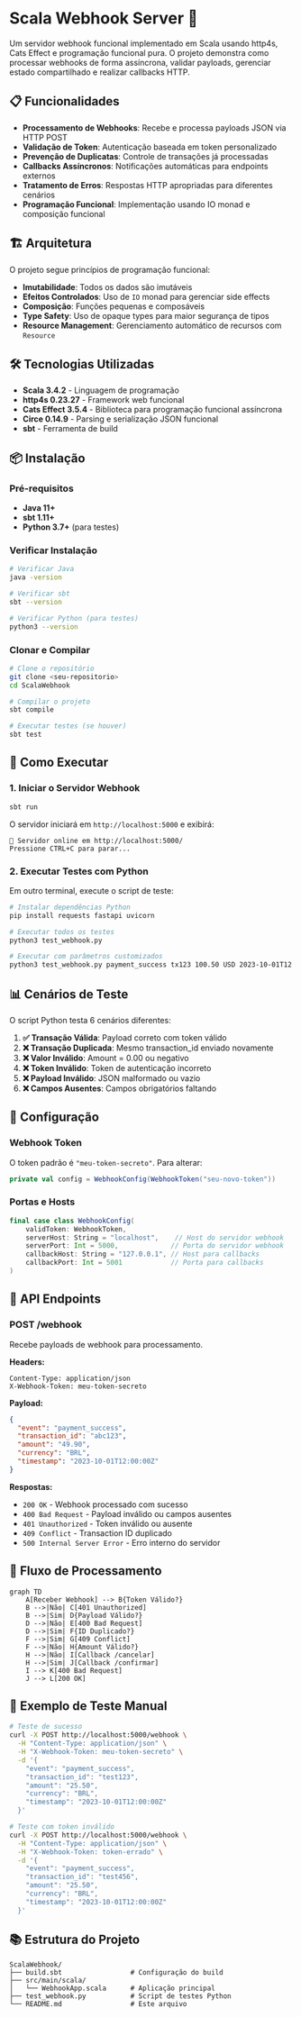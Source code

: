 # Scala Webhook Server 🚀

Um servidor webhook funcional implementado em Scala usando http4s, Cats Effect e programação funcional pura. O projeto demonstra como processar webhooks de forma assíncrona, validar payloads, gerenciar estado compartilhado e realizar callbacks HTTP.

## 📋 Funcionalidades

- **Processamento de Webhooks**: Recebe e processa payloads JSON via HTTP POST
- **Validação de Token**: Autenticação baseada em token personalizado
- **Prevenção de Duplicatas**: Controle de transações já processadas
- **Callbacks Assíncronos**: Notificações automáticas para endpoints externos
- **Tratamento de Erros**: Respostas HTTP apropriadas para diferentes cenários
- **Programação Funcional**: Implementação usando IO monad e composição funcional

## 🏗️ Arquitetura

O projeto segue princípios de programação funcional:

- **Imutabilidade**: Todos os dados são imutáveis
- **Efeitos Controlados**: Uso de `IO` monad para gerenciar side effects
- **Composição**: Funções pequenas e composáveis
- **Type Safety**: Uso de opaque types para maior segurança de tipos
- **Resource Management**: Gerenciamento automático de recursos com `Resource`

## 🛠️ Tecnologias Utilizadas

- **Scala 3.4.2** - Linguagem de programação
- **http4s 0.23.27** - Framework web funcional
- **Cats Effect 3.5.4** - Biblioteca para programação funcional assíncrona
- **Circe 0.14.9** - Parsing e serialização JSON funcional
- **sbt** - Ferramenta de build

## 📦 Instalação

### Pré-requisitos

- **Java 11+** 
- **sbt 1.11+**
- **Python 3.7+** (para testes)

### Verificar Instalação

```bash
# Verificar Java
java -version

# Verificar sbt
sbt --version

# Verificar Python (para testes)
python3 --version
```

### Clonar e Compilar

```bash
# Clone o repositório
git clone <seu-repositorio>
cd ScalaWebhook

# Compilar o projeto
sbt compile

# Executar testes (se houver)
sbt test
```

## 🚀 Como Executar

### 1. Iniciar o Servidor Webhook

```bash
sbt run
```

O servidor iniciará em `http://localhost:5000` e exibirá:
```
🚀 Servidor online em http://localhost:5000/
Pressione CTRL+C para parar...
```

### 2. Executar Testes com Python

Em outro terminal, execute o script de teste:

```bash
# Instalar dependências Python
pip install requests fastapi uvicorn

# Executar todos os testes
python3 test_webhook.py

# Executar com parâmetros customizados
python3 test_webhook.py payment_success tx123 100.50 USD 2023-10-01T12:00:00Z meu-token-secreto
```

## 📊 Cenários de Teste

O script Python testa 6 cenários diferentes:

1. **✅ Transação Válida**: Payload correto com token válido
2. **❌ Transação Duplicada**: Mesmo transaction_id enviado novamente
3. **❌ Valor Inválido**: Amount = 0.00 ou negativo
4. **❌ Token Inválido**: Token de autenticação incorreto
5. **❌ Payload Inválido**: JSON malformado ou vazio
6. **❌ Campos Ausentes**: Campos obrigatórios faltando

## 🔧 Configuração

### Webhook Token

O token padrão é `"meu-token-secreto"`. Para alterar:

```scala
private val config = WebhookConfig(WebhookToken("seu-novo-token"))
```

### Portas e Hosts

```scala
final case class WebhookConfig(
    validToken: WebhookToken,
    serverHost: String = "localhost",    // Host do servidor webhook
    serverPort: Int = 5000,             // Porta do servidor webhook
    callbackHost: String = "127.0.0.1", // Host para callbacks
    callbackPort: Int = 5001            // Porta para callbacks
)
```

## 📝 API Endpoints

### POST /webhook

Recebe payloads de webhook para processamento.

**Headers:**
```
Content-Type: application/json
X-Webhook-Token: meu-token-secreto
```

**Payload:**
```json
{
  "event": "payment_success",
  "transaction_id": "abc123",
  "amount": "49.90",
  "currency": "BRL",
  "timestamp": "2023-10-01T12:00:00Z"
}
```

**Respostas:**
- `200 OK` - Webhook processado com sucesso
- `400 Bad Request` - Payload inválido ou campos ausentes
- `401 Unauthorized` - Token inválido ou ausente
- `409 Conflict` - Transaction ID duplicado
- `500 Internal Server Error` - Erro interno do servidor

## 🔄 Fluxo de Processamento

```mermaid
graph TD
    A[Receber Webhook] --> B{Token Válido?}
    B -->|Não| C[401 Unauthorized]
    B -->|Sim| D{Payload Válido?}
    D -->|Não| E[400 Bad Request]
    D -->|Sim| F{ID Duplicado?}
    F -->|Sim| G[409 Conflict]
    F -->|Não| H{Amount Válido?}
    H -->|Não| I[Callback /cancelar]
    H -->|Sim| J[Callback /confirmar]
    I --> K[400 Bad Request]
    J --> L[200 OK]
```

## 🧪 Exemplo de Teste Manual

```bash
# Teste de sucesso
curl -X POST http://localhost:5000/webhook \
  -H "Content-Type: application/json" \
  -H "X-Webhook-Token: meu-token-secreto" \
  -d '{
    "event": "payment_success",
    "transaction_id": "test123",
    "amount": "25.50",
    "currency": "BRL",
    "timestamp": "2023-10-01T12:00:00Z"
  }'

# Teste com token inválido
curl -X POST http://localhost:5000/webhook \
  -H "Content-Type: application/json" \
  -H "X-Webhook-Token: token-errado" \
  -d '{
    "event": "payment_success",
    "transaction_id": "test456",
    "amount": "25.50",
    "currency": "BRL",
    "timestamp": "2023-10-01T12:00:00Z"
  }'
```

## 📚 Estrutura do Projeto

```
ScalaWebhook/
├── build.sbt                 # Configuração do build
├── src/main/scala/
│   └── WebhookApp.scala      # Aplicação principal
├── test_webhook.py           # Script de testes Python
└── README.md                 # Este arquivo
```
